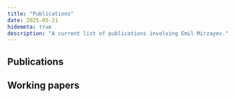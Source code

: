 ```yaml
---
title: "Publications"
date: 2025-05-21
hidemeta: true
description: "A current list of publications involving Emil Mirzayev."
---
```


## Publications


## Working papers